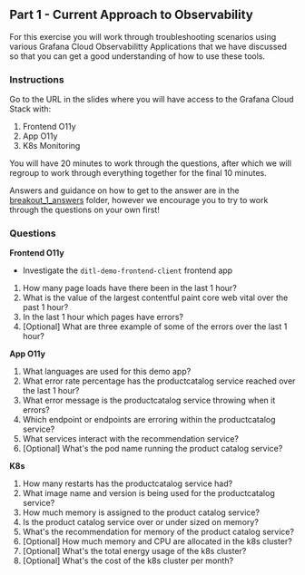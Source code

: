 ## Part 1 - Current Approach to Observability
For this exercise you will work through troubleshooting scenarios using various Grafana Cloud Observabilitty Applications that we have discussed so that you can get a good understanding of how to use these tools.

### Instructions
Go to the URL in the slides where you will have access to the Grafana Cloud Stack with:
1. Frontend O11y
1. App O11y
1. K8s Monitoring

You will have 20 minutes to work through the questions, after which we will regroup to work through everything together for the final 10 minutes.

Answers and guidance on how to get to the answer are in the [breakout_1_answers](./breakout_1_answers) folder, however we encourage you to try to work through the questions on your own first!

### Questions
**Frontend O11y**
- Investigate the `ditl-demo-frontend-client` frontend app
1. How many page loads have there been in the last 1 hour?
1. What is the value of the largest contentful paint core web vital over the past 1 hour? 
1. In the last 1 hour which pages have errors?
1. [Optional] What are three example of some of the errors over the last 1 hour?

**App O11y**
1. What languages are used for this demo app? 
1. What error rate percentage has the productcatalog service reached over the last 1 hour?
1. What error message is the productcatalog service throwing when it errors?
1. Which endpoint or endpoints are erroring within the productcatalog service?
1. What services interact with the recommendation service?
1. [Optional] What's the pod name running the product catalog service?

**K8s**
1. How many restarts has the productcatalog service had? 
1. What image name and version is being used for the productcatalog service?
1. How much memory is assigned to the product catalog service?
1. Is the product catalog service over or under sized on memory?
1. What's the recommendation for memory of the product catalog service?
1. [Optional] How much memory and CPU are allocated in the k8s cluster? 
1. [Optional] What's the total energy usage of the k8s cluster?
1. [Optional] What's the cost of the k8s cluster per month?
